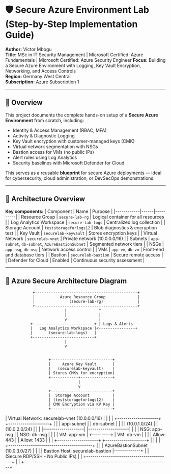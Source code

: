 # 🛡️ Secure Azure Environment Lab (Step-by-Step Implementation Guide)

**Author:** Victor Mbogu  
**Title:** MSc in IT Security Management | Microsoft Certified: Azure Fundamentals | Microsoft Certified: Azure Security Engineer
**Focus:** Building a Secure Azure Environment with Logging, Key Vault Encryption, Networking, and Access Controls  
**Region:** Germany West Central  
**Subscription:** Azure Subscription 1  

---

## 📘 Overview

This project documents the complete hands-on setup of a **Secure Azure Environment** from scratch, including:
- Identity & Access Management (RBAC, MFA)
- Activity & Diagnostic Logging
- Key Vault encryption with customer-managed keys (CMK)
- Virtual network segmentation with NSGs
- Bastion access for VMs (no public IPs)
- Alert rules using Log Analytics
- Security baselines with Microsoft Defender for Cloud

This serves as a reusable **blueprint** for secure Azure deployments — ideal for cybersecurity, cloud administration, or DevSecOps demonstrations.

---

## 🧩 Architecture Overview

**Key components:**
| Component | Name | Purpose |
|------------|------|----------|
| Resource Group | `secure-lab-rg` | Logical container for all resources |
| Log Analytics Workspace | `secure-lab-logs` | Centralized log collection |
| Storage Account | `teststorageforlogs12` | Blob diagnostics & encryption test |
| Key Vault | `securelab-keyvault` | Stores encryption keys |
| Virtual Network | `securelab-vnet` | Private network (10.0.0.0/16) |
| Subnets | `app-subnet`, `db-subnet`, `AzureBastionSubnet` | Segmented network tiers |
| NSGs | `app-nsg`, `db-nsg` | Network access control |
| VMs | `app-vm`, `db-vm` | Front-end and database tiers |
| Bastion | `securelab-bastion` | Secure remote access |
| Defender for Cloud | Enabled | Continuous security assessment |

---

## 🧱 Azure Secure Architecture Diagram

                +---------------------------------------------+
                |           Azure Resource Group              |
                |               (secure-lab-rg)               |
                +---------------------------------------------+
                              |              ^
                              |              |
                              v              |
               +---------------------------+ | Logs & Alerts
               |   Log Analytics Workspace |<----------------+
               |       (secure-lab-logs)   |
               +---------------------------+
                              |
                              v


                       +---------------------------+
                       |     Azure Key Vault       |
                       |   (securelab-keyvault)    |
                       | Stores CMKs for encryption|
                       +------------+--------------+
                                    |
                                    v
                       +---------------------------+
                       |  Storage Account          |
                       | (teststorageforlogs12)    |
                       | CMK Encryption via KV Key |
                       +---------------------------+

                       
| Virtual Network: securelab-vnet (10.0.0.0/16) |
| |
| +--------------------+ +--------------------+ |
| | app-subnet | | db-subnet | |
| | (10.0.1.0/24) | | (10.0.2.0/24) | |
| |--------------------| |--------------------| |
| | NSG: app-nsg | | NSG: db-nsg | |
| | VM: app-vm | <------> | VM: db-vm | |
| | Allow: 443 | | Allow: 1433 | |
| +--------------------+ +--------------------+ |
| |
| +-----------------------------------------+ |
| | AzureBastionSubnet (10.0.3.0/27) | |
| | Bastion Host: securelab-bastion |-------------+
| | (Secure RDP/SSH - No Public IPs) |
| +-----------------------------------------+
| |
+-----------------------------------------------------------------------+
